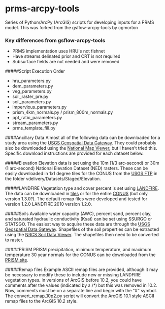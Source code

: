 prms-arcpy-tools
==================

Series of Python/ArcPy (ArcGIS) scripts for developing inputs for a PRMS model. This was forked from the gsflow-arcpy-tools by cgmorton

### Key differences from gsflow-arcpy-tools
- PRMS implementation uses HRU's not fishnet
- Have streams delinated prior and CRT is not required
- Subsurface fields are not needed and were removed 

#####Script Execution Order
- hru_parameters.py 
- dem_parameters.py 
- veg_parameters.py 
- soil_raster_pre.py 
- soil_parameters.py 
- impervious_parameters.py 
- prism_4km_normals.py / prism_800m_normals.py 
- ppt_ratio_parameters.py 
- stream_parameters.py 
- prms_template_fill.py 

####Ancillary Data
Almost all of the following data can be downloaded for a study area using the [USGS Geospatial Data Gateway](http://datagateway.nrcs.usda.gov/).  They could probably also be downloaded using the [National Map Viewer](http://viewer.nationalmap.gov/viewer/), but I haven't tried this.  Specific download instructions are provided for each dataset below.

#####Elevation
Elevation data is set using the 10m (1/3 arc-second) or 30m (1 arc-second) National Elevation Dataset (NED) rasters.  These can be easily downloaded in 1x1 degree tiles for the CONUS from the [USGS FTP](rockyftp.cr.usgs.gov) in the folder vdelivery/Datasets/Staged/Elevation.

#####LANDFIRE
Vegetation type and cover percent is set using [LANDFIRE](http://www.landfire.gov/).  The data can be downloaded in [tiles](http://www.landfire.gov/viewer/) or for the entire [CONUS](http://www.landfire.gov/lf_mosaics.php) (but only version 1.3.0?).  The default remap files were developed and tested for version 1.2.0 LANDFIRE 2010 version 1.2.0.

#####Soils
Available water capacity (AWC), percent sand, percent clay, and saturated hydraulic conductivity (Ksat) can be set using SSURGO or STATSGO.  The easiest way to acquire these data are through the [USGS Geospatial Data Gateway](http://datagateway.nrcs.usda.gov/).  Shapefiles of the soil properties can be extracted using the [NRCS Soil Data Viewer](http://www.nrcs.usda.gov/wps/portal/nrcs/detailfull/soils/home/?cid=nrcs142p2_053620).  The shapefiles then need to be converted to raster.

#####PRISM
PRISM precipitation, minimum temperature, and maximum temperature 30 year normals for the CONUS can be downloaded from the [PRISM site](http://www.prism.oregonstate.edu/normals/).

#####Remap files
Example ASCII remap files are provided, although it may be necessary to modify these to include new or missing LANDFIRE vegetation types.  In versions of ArcGIS before 10.2, you could have comments after the values (indicated by a /*) but this was removed in 10.2.  Now, comments must be on a separate line and begin with the "#" symbol.  The convert_remap_10p2.py script will convert the ArcGIS 10.1 style ASCII remap files to the ArcGIS 10.2 style.